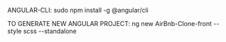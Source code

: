 ANGULAR-CLI:
sudo npm install -g @angular/cli

TO GENERATE NEW ANGULAR PROJECT:
ng new AirBnb-Clone-front --style scss --standalone
